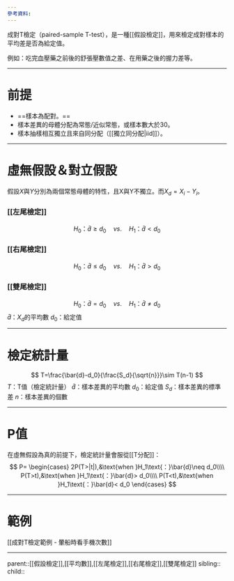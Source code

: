 ```yaml
---
參考資料:
---
```

成對T檢定（paired-sample T-test），是一種[[假設檢定]]，用來檢定成對樣本的平均差是否為給定值。

例如：吃完血壓藥之前後的舒張壓數值之差、在用藥之後的握力差等。
- - -
# 前提
- ==樣本為配對。==
- 樣本差異的母體分配為常態/近似常態，或樣本數大於30。
- 樣本抽樣相互獨立且來自同分配（[[獨立同分配|iid]]）。
- - -
# 虛無假設＆對立假設
假設$X$與$Y$分別為兩個常態母體的特性，且X與Y不獨立。而$X_d=X_i-Y_i$。
### [[左尾檢定]]
$$
H_0\text{：}\bar{d}\geq d_0\quad vs.\quad H_1\text{：}\bar{d}<d_0
$$
### [[右尾檢定]]
$$
H_0\text{：}\bar{d}\leq d_0\quad vs.\quad H_1\text{：}\bar{d}>d_0
$$
### [[雙尾檢定]]
$$
H_0\text{：}\bar{d}= d_0\quad vs.\quad H_1\text{：}\bar{d}\neq d_0
$$
$\bar{d}$：$X_d$的平均數
$d_0$：給定值
- - -
# 檢定統計量
$$
T=\frac{\bar{d}-d_0}{\frac{S_d}{\sqrt{n}}}\sim T(n-1)
$$
$T$：T值（檢定統計量）
$\bar{d}$：樣本差異的平均數
$d_0$：給定值
$S_d$：樣本差異的標準差
$n$：樣本差異的個數
- - -
# P值
在虛無假設為真的前提下，檢定統計量會服從[[T分配]]：
$$
P=
\begin{cases}
2P(T>|t|),&\text{when }H_1\text{：}\bar{d}\neq d_0\\\\
P(T>t),&\text{when }H_1\text{：}\bar{d}> d_0\\\\
P(T<t),&\text{when }H_1\text{：}\bar{d}< d_0
\end{cases}
$$
- - -
# 範例
[[成對T檢定範例 - 暈船時看手機次數]]
- - -
parent::[[假設檢定]],[[平均數]],[[左尾檢定]],[[右尾檢定]],[[雙尾檢定]]
sibling::
child::